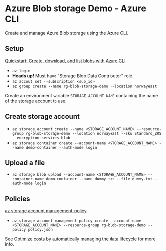 # Azure Blob storage Demo - Azure CLI

Create and manage Azure Blob storage using the Azure CLI.

## Setup

[Quickstart: Create, download, and list blobs with Azure CLI](https://learn.microsoft.com/en-us/azure/storage/blobs/storage-quickstart-blobs-cli)

* ``az login``
* __Heads up!__ Must have "Storage Blob Data Contributor" role.
* ``az accout set --subscription <sub_id>``
* ``az group create --name rg-blob-storage-demo --location norwayeast``

Create an environment variable ``STORAGE_ACCOUNT_NAME`` containing the name of the storage account to use.

## Create storage account

* ``az storage account create --name <STORAGE_ACCOUNT_NAME> --resource-group rg-blob-storage-demo --location norwayeast --sku Standard_ZRS --encryption-services blob``
* ``az storage container create --account-name <STORAGE_ACCOUNT_NAME> --name demo-container --auth-mode login``

## Upload a file

* ``az storage blob upload --account-name <STORAGE_ACCOUNT_NAME> --container-name demo-container --name dummy.txt --file dummy.txt --auth-mode login``

## Policies

[az storage account management-policy](https://learn.microsoft.com/en-us/cli/azure/storage/account/management-policy?view=azure-cli-latest)

* ``az storage account management-policy create --account-name <STORAGE_ACCOUNT_NAME> --resource-group rg-blob-storage-demo --policy policy.json``

See [Optimize costs by automatically managing the data lifecycle](https://learn.microsoft.com/en-us/azure/storage/blobs/lifecycle-management-overview) for more info.